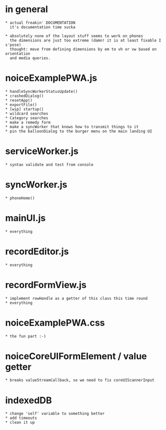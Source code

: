 # in general
    * actual freakin' DOCUMENTATION
      it's documentation time sucka

    * absolutely none of the layout stuff seems to work on phones
      the dimensions are just too extreme (damn! it is at least fixable I s'pose)
      thought: move from defining dimensions by em to vh or vw based on orientation
      and media queries.

# noiceExamplePWA.js

    * handleSyncWorkerStatusUpdate()
    * crashedDialog()
    * resetApp()
    * exportFile()
    * [wip] startup()
    * wildcard searches
    * Category searches
    * make a remedy form
    * make a syncWorker that knows how to transmit things to it
    * pin the balloonDialog to the burger menu on the main landing UI

# serviceWorker.js
    * syntax validate and test from console

# syncWorker.js
    * phoneHome()

# mainUI.js
    * everything

# recordEditor.js
    * everything

# recordFormView.js
    * implement rowHandle as a getter of this class this time round
    * everything

# noiceExamplePWA.css
    * the fun part :-)

# noiceCoreUIFormElement / value getter
    * breaks valueStreamCallback, so we need to fix coreUIScannerInput

# indexedDB
    * change 'self' variable to something better
    * add timeouts
    * clean it up
